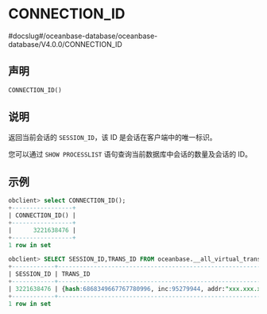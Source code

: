 CONNECTION_ID 
==================================
#docslug#/oceanbase-database/oceanbase-database/V4.0.0/CONNECTION_ID


声明 
-----------------------

```sql
CONNECTION_ID()
```



说明 
-----------------------

返回当前会话的 `SESSION_ID`，该 ID 是会话在客户端中的唯一标识。

您可以通过 `SHOW PROCESSLIST` 语句查询当前数据库中会话的数量及会话的 ID。

示例 
-----------------------

```sql
obclient> select CONNECTION_ID();
+-----------------+
| CONNECTION_ID() |
+-----------------+
|      3221638476 |
+-----------------+
1 row in set 

obclient> SELECT SESSION_ID,TRANS_ID FROM oceanbase.__all_virtual_trans_stat WHERE SESSION_ID=CONNECTION_ID();
+------------+------------------------------------------------------------------------------------------+
| SESSION_ID | TRANS_ID                                                                                 |
+------------+------------------------------------------------------------------------------------------+
| 3221638476 | {hash:6868349667767780996, inc:95279944, addr:"xxx.xxx.xx.xxx:xxxx", t:1626333606027937} |
+------------+------------------------------------------------------------------------------------------+
1 row in set 
```


